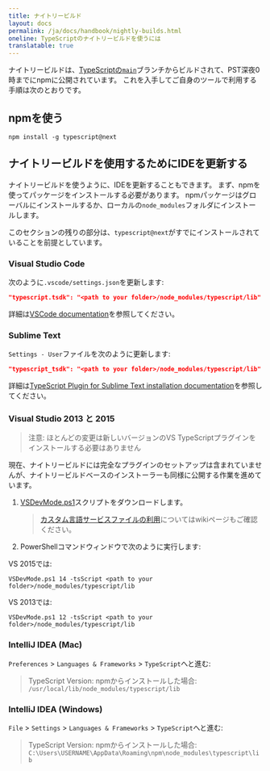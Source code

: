 ```yaml
---
title: ナイトリービルド
layout: docs
permalink: /ja/docs/handbook/nightly-builds.html
oneline: TypeScriptのナイトリービルドを使うには
translatable: true
---
```


ナイトリービルドは、[TypeScriptの`main`](https://github.com/Microsoft/TypeScript/tree/main)ブランチからビルドされて、PST深夜0時までにnpmに公開されています。
これを入手してご自身のツールで利用する手順は次のとおりです。

## npmを使う

```shell
npm install -g typescript@next
```

## ナイトリービルドを使用するためにIDEを更新する

ナイトリービルドを使うように、IDEを更新することもできます。
まず、npmを使ってパッケージをインストールする必要があります。
npmパッケージはグローバルにインストールするか、ローカルの`node_modules`フォルダにインストールします。

このセクションの残りの部分は、`typescript@next`がすでにインストールされていることを前提としています。

### Visual Studio Code

次のように`.vscode/settings.json`を更新します:

```json
"typescript.tsdk": "<path to your folder>/node_modules/typescript/lib"
```

詳細は[VSCode documentation](https://code.visualstudio.com/Docs/languages/typescript#_using-newer-typescript-versions)を参照してください。

### Sublime Text

`Settings - User`ファイルを次のように更新します:

```json
"typescript_tsdk": "<path to your folder>/node_modules/typescript/lib"
```

詳細は[TypeScript Plugin for Sublime Text installation documentation](https://github.com/Microsoft/TypeScript-Sublime-Plugin#installation)を参照してください。

### Visual Studio 2013 と 2015

> 注意: ほとんどの変更は新しいバージョンのVS TypeScriptプラグインをインストールする必要はありません

現在、ナイトリービルドには完全なプラグインのセットアップは含まれていませんが、ナイトリービルドベースのインストーラーも同様に公開する作業を進めています。

1. [VSDevMode.ps1](https://github.com/Microsoft/TypeScript/blob/master/scripts/VSDevMode.ps1)スクリプトをダウンロードします。

   > [カスタム言語サービスファイルの利用](https://github.com/Microsoft/TypeScript/wiki/Dev-Mode-in-Visual-Studio#using-a-custom-language-service-file)についてはwikiページもご確認ください。

2. PowerShellコマンドウィンドウで次のように実行します:

VS 2015では:

```posh
VSDevMode.ps1 14 -tsScript <path to your folder>/node_modules/typescript/lib
```

VS 2013では:

```posh
VSDevMode.ps1 12 -tsScript <path to your folder>/node_modules/typescript/lib
```

### IntelliJ IDEA (Mac)

`Preferences` > `Languages & Frameworks` > `TypeScript`へと進む:

> TypeScript Version: npmからインストールした場合: `/usr/local/lib/node_modules/typescript/lib`

### IntelliJ IDEA (Windows)

`File` > `Settings` > `Languages & Frameworks` > `TypeScript`へと進む:

> TypeScript Version: npmからインストールした場合: `C:\Users\USERNAME\AppData\Roaming\npm\node_modules\typescript\lib`
